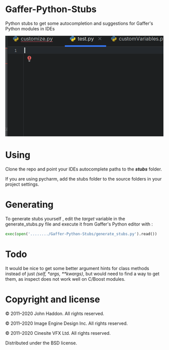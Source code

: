 # Gaffer-Python-Stubs
Python stubs to get some autocompletion and suggestions for Gaffer's Python modules in IDEs 

![Screenshot](images/pycharm.gif)

# Using
Clone the repo and point your IDEs autocomplete paths to the ***stubs*** folder.

If you are using pycharm, add the stubs folder to the source folders in your project settings.

# Generating
To generate stubs yourself , edit the *target* variable in the generate_stubs.py file and execute it from Gaffer's Python editor  with :

```Python
exec(open('......../Gaffer-Python-Stubs/generate_stubs.py').read())
```

# Todo
It would be nice to get some better argument hints for class methods instead of just *(self, \*args, \*\*kwargs)*, but would need to find a way to get them, as inspect does not work well on C/Boost modules.

# Copyright and license

© 2011–2020 John Haddon. All rights reserved.

© 2011–2020 Image Engine Design Inc. All rights reserved.

© 2011–2020 Cinesite VFX Ltd. All rights reserved.

Distributed under the BSD license.
